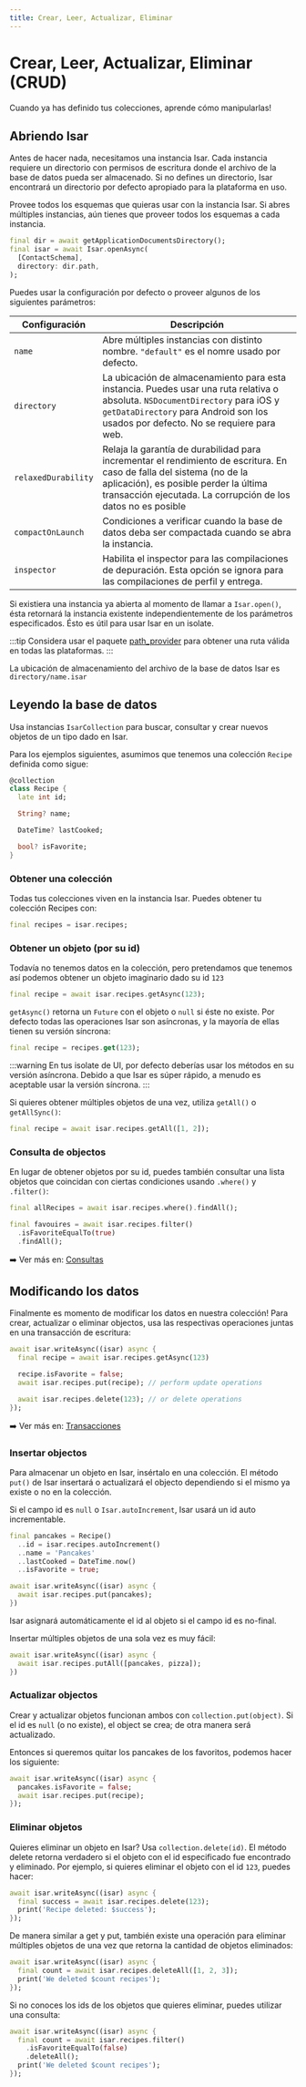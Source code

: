 ```yaml
---
title: Crear, Leer, Actualizar, Eliminar
---
```


# Crear, Leer, Actualizar, Eliminar (CRUD)

Cuando ya has definido tus colecciones, aprende cómo manipularlas!

## Abriendo Isar

Antes de hacer nada, necesitamos una instancia Isar. Cada instancia requiere un directorio con permisos de escritura donde el archivo de la base de datos pueda ser almacenado. Si no defines un directorio, Isar encontrará un directorio por defecto apropiado para la plataforma en uso.

Provee todos los esquemas que quieras usar con la instancia Isar. Si abres múltiples instancias, aún tienes que proveer todos los esquemas a cada instancia.

```dart
final dir = await getApplicationDocumentsDirectory();
final isar = await Isar.openAsync(
  [ContactSchema],
  directory: dir.path,
);
```

Puedes usar la configuración por defecto o proveer algunos de los siguientes parámetros:

| Configuración       | Descripción                                                                                                                                                                                                                     |
| ------------------- | ------------------------------------------------------------------------------------------------------------------------------------------------------------------------------------------------------------------------------- |
| `name`              | Abre múltiples instancias con distinto nombre. `"default"` es el nomre usado por defecto.                                                                                                                                       |
| `directory`         | La ubicación de almacenamiento para esta instancia. Puedes usar una ruta relativa o absoluta. `NSDocumentDirectory` para iOS y `getDataDirectory` para Android son los usados por defecto. No se requiere para web.             |
| `relaxedDurability` | Relaja la garantía de durabilidad para incrementar el rendimiento de escritura. En caso de falla del sistema (no de la aplicación), es posible perder la última transacción ejecutada. La corrupción de los datos no es posible |
| `compactOnLaunch`   | Condiciones a verificar cuando la base de datos deba ser compactada cuando se abra la instancia.                                                                                                                                |
| `inspector`         | Habilita el inspector para las compilaciones de depuración. Esta opción se ignora para las compilaciones de perfil y entrega.                                                                                                   |

Si existiera una instancia ya abierta al momento de llamar a `Isar.open()`, ésta retornará la instancia existente independientemente de los parámetros especificados. Ésto es útil para usar Isar en un isolate.

:::tip
Considera usar el paquete [path_provider](https://pub.dev/packages/path_provider) para obtener una ruta válida en todas las plataformas.
:::

La ubicación de almacenamiento del archivo de la base de datos Isar es `directory/name.isar`

## Leyendo la base de datos

Usa instancias `IsarCollection` para buscar, consultar y crear nuevos objetos de un tipo dado en Isar.

Para los ejemplos siguientes, asumimos que tenemos una colección `Recipe` definida como sigue:

```dart
@collection
class Recipe {
  late int id;

  String? name;

  DateTime? lastCooked;

  bool? isFavorite;
}
```

### Obtener una colección

Todas tus colecciones viven en la instancia Isar. Puedes obtener tu colección Recipes con:

```dart
final recipes = isar.recipes;
```

### Obtener un objeto (por su id)

Todavía no tenemos datos en la colección, pero pretendamos que tenemos así podemos obtener un objeto imaginario dado su id `123`

```dart
final recipe = await isar.recipes.getAsync(123);
```

`getAsync()` retorna un `Future` con el objeto o `null` si éste no existe. Por defecto todas las operaciones Isar son asíncronas, y la mayoría de ellas tienen su versión síncrona:

```dart
final recipe = recipes.get(123);
```

:::warning
En tus isolate de UI, por defecto deberías usar los métodos en su versión asíncrona. Debido a que Isar es súper rápido, a menudo es aceptable usar la versión síncrona.
:::

Si quieres obtener múltiples objetos de una vez, utiliza `getAll()` o `getAllSync()`:

```dart
final recipe = await isar.recipes.getAll([1, 2]);
```

### Consulta de objectos

En lugar de obtener objetos por su id, puedes también consultar una lista objetos que coincidan con ciertas condiciones usando `.where()` y `.filter()`:

```dart
final allRecipes = await isar.recipes.where().findAll();

final favouires = await isar.recipes.filter()
  .isFavoriteEqualTo(true)
  .findAll();
```

➡️ Ver más en: [Consultas](queries)

## Modificando los datos

Finalmente es momento de modificar los datos en nuestra colección! Para crear, actualizar o eliminar objectos, usa las respectivas operaciones juntas en una transacción de escritura:

```dart
await isar.writeAsync((isar) async {
  final recipe = await isar.recipes.getAsync(123)

  recipe.isFavorite = false;
  await isar.recipes.put(recipe); // perform update operations

  await isar.recipes.delete(123); // or delete operations
});
```

➡️ Ver más en: [Transacciones](transactions)

### Insertar objectos

Para almacenar un objeto en Isar, insértalo en una colección. El método `put()` de Isar insertará o actualizará el objecto dependiendo si el mismo ya existe o no en la colección.

Si el campo id es `null` o `Isar.autoIncrement`, Isar usará un id auto incrementable.

```dart
final pancakes = Recipe()
  ..id = isar.recipes.autoIncrement()
  ..name = 'Pancakes'
  ..lastCooked = DateTime.now()
  ..isFavorite = true;

await isar.writeAsync((isar) async {
  await isar.recipes.put(pancakes);
})
```

Isar asignará automáticamente el id al objeto si el campo id es no-final.

Insertar múltiples objetos de una sola vez es muy fácil:

```dart
await isar.writeAsync((isar) async {
  await isar.recipes.putAll([pancakes, pizza]);
})
```

### Actualizar objectos

Crear y actualizar objetos funcionan ambos con `collection.put(object)`. Si el id es `null` (o no existe), el object se crea; de otra manera será actualizado.

Entonces si queremos quitar los pancakes de los favoritos, podemos hacer los siguiente:

```dart
await isar.writeAsync((isar) async {
  pancakes.isFavorite = false;
  await isar.recipes.put(recipe);
});
```

### Eliminar objetos

Quieres eliminar un objeto en Isar? Usa `collection.delete(id)`. El método delete retorna verdadero si el objeto con el id especificado fue encontrado y eliminado. Por ejemplo, si quieres eliminar el objeto con el id `123`, puedes hacer:

```dart
await isar.writeAsync((isar) async {
  final success = await isar.recipes.delete(123);
  print('Recipe deleted: $success');
});
```

De manera similar a get y put, también existe una operación para eliminar múltiples objetos de una vez que retorna la cantidad de objetos eliminados:

```dart
await isar.writeAsync((isar) async {
  final count = await isar.recipes.deleteAll([1, 2, 3]);
  print('We deleted $count recipes');
});
```

Si no conoces los ids de los objetos que quieres eliminar, puedes utilizar una consulta:

```dart
await isar.writeAsync((isar) async {
  final count = await isar.recipes.filter()
    .isFavoriteEqualTo(false)
    .deleteAll();
  print('We deleted $count recipes');
});
```
